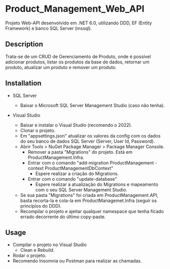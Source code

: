 # Product_Management_Web_API

Projeto Web-API desenvolvido em .NET 6.0, utilizando DDD, EF (Entity Framework) e banco SQL Server (mssql).

## Description
Trata-se de um CRUD de Gerenciamento de Produto, onde é possível adicionar produtos, listar os produtos da base de dados, retornar um produto, atualizar um produto e remover um produto.

## Installation
- SQL Server
    - Baixar o Microsoft SQL Server Management Studio (caso não tenha).

- Visual Studio
    - Baixar e instalar o Visual Studio (recomendo o 2022).
    - Clonar o projeto.
    - Em "appsettings.json" atualizar os valores da config com os dados do seu banco de dados SQL Server (Server, User Id, Password).
    - Abrir Tools > NuGet Package Manager > Package Manager Console.
        - Remover a pasta "Migrations" do projeto. Está em ProductManagement.Infra.
	    - Entrar com o comando "add-migration ProductManagement -context ProductManagementDbContext"
	        - Espere realizar a criação do Migrations.
	    - Entrar com o comando "update-database"
	        - Espere realizar a atualização do Migrations e mapeamento com o seu SQL Server Management Studio.
    - Se sua pasta "Migrations" foi criada em ProductManagement.API, basta recorta-la e cola-la em ProductManagemet.Infra (seguir os princípios do DDD).
    - Recompilar o projeto e ajeitar qualquer namespace que tenha ficado errado decorrente do último copy-paste.

## Usage
- Compilar o projeto no Visual Studio
    - Clean e Rebuild.
- Rodar o projeto.
- Recomendo Insomnia ou Postman para realizar as chamadas.
